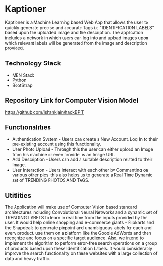 # Kaptioner
Kaptioner is a Machine Learning based Web App that allows the user to quickly generate precise and accurate Tags i.e "IDENTIFICATION LABELS" based upon the uploaded image and the description. The application includes a network in which users can log into and upload images upon which relevant labels will be generated from the image and description provided. 

## Technology Stack
* MEN Stack
* Python
* BootStrap

## Repository Link for Computer Vision Model
https://github.com/ishankjain/hackBPIT
## Functionalities
* Authentication System - Users can create a New Account, Log In to their pre-existing account using this functionality.
* User Photo Upload - Through this the user can either upload an Image from his machine or even provide us an Image URL.
* Add Description - Users can add a suitable description related to their Image.
* User Interaction - Users interact with each other by Commenting on 
 various other pics. this also helps us to generate a Real Time Dynamic set of TRENDING PHOTOS AND TAGS.
 
## Utitlities
The Application will make use of Computer Vision based standard architectures including Convolutional Neural Networks and a dynamic set of TRENDING LABELS to learn in  real time from the inputs provided by the user.
It would help online shopping and e-commerce giants - Flipkarts and the Snapdeals to generate pinpoint and unambiguous labels for each and every product, use them on a platform like the Google AdWords and then recognize and focus on a specific target audience.
Also, we intend to implement the algorithm to perform error-free search operations on a group of products based upon these Identification Labels. It would considerably improve the search functionality on these websites with a large collection of data and heavy traffic.
